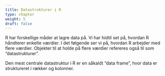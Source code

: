 ```yaml
---
title: Datastrukturer i R
type: chapter
weight: 5
draft: false
---
```

R har forskellige måder at lagre data på. Vi har hidtil set på, hvordan
R håndterer enkelte værdier. I det følgende ser vi på, hvordan R
arbejder med flere værdier. Objekter til at holde på flere værdier
refereres også til som “datastrukturer”.

Den mest centrale datastruktur i R er en såkaldt “data frame”, hvor data
er struktureret i rækker og kolonner.
